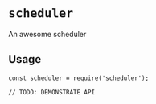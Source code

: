 # `scheduler`

An awesome scheduler

## Usage

```
const scheduler = require('scheduler');

// TODO: DEMONSTRATE API
```
